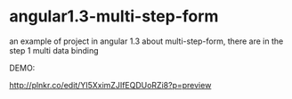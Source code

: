 # angular1.3-multi-step-form
an example of project in angular 1.3 about multi-step-form, there are in the step 1 multi data binding 

DEMO: 

http://plnkr.co/edit/YI5XximZJIfEQDUoRZi8?p=preview
